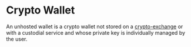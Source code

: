 # Crypto Wallet
An unhosted wallet is a crypto wallet not stored on a [crypto-exchange](crypto-exchange.md) or with a custodial service and whose private key is individually managed by the user.